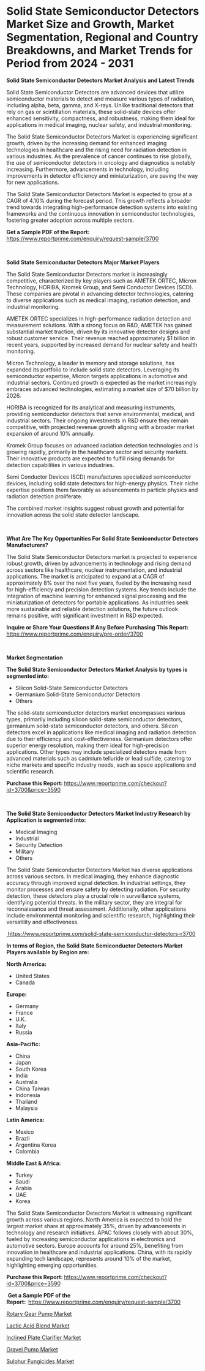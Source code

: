 <p><h1>Solid State Semiconductor Detectors Market Size and Growth, Market Segmentation, Regional and Country Breakdowns, and Market Trends for Period from 2024 -  2031</h1></p><p><strong>Solid State Semiconductor Detectors Market Analysis and Latest Trends</strong></p>
<p><p>Solid State Semiconductor Detectors are advanced devices that utilize semiconductor materials to detect and measure various types of radiation, including alpha, beta, gamma, and X-rays. Unlike traditional detectors that rely on gas or scintillation materials, these solid-state devices offer enhanced sensitivity, compactness, and robustness, making them ideal for applications in medical imaging, nuclear safety, and industrial monitoring.</p><p>The Solid State Semiconductor Detectors Market is experiencing significant growth, driven by the increasing demand for enhanced imaging technologies in healthcare and the rising need for radiation detection in various industries. As the prevalence of cancer continues to rise globally, the use of semiconductor detectors in oncology and diagnostics is notably increasing. Furthermore, advancements in technology, including improvements in detector efficiency and miniaturization, are paving the way for new applications.</p><p>The Solid State Semiconductor Detectors Market is expected to grow at a CAGR of 4.10% during the forecast period. This growth reflects a broader trend towards integrating high-performance detection systems into existing frameworks and the continuous innovation in semiconductor technologies, fostering greater adoption across multiple sectors.</p></p>
<p><strong>Get a Sample PDF of the Report:&nbsp;</strong> <a href="https://www.reportprime.com/enquiry/request-sample/3700">https://www.reportprime.com/enquiry/request-sample/3700</a></p>
<p>&nbsp;</p>
<p><strong>Solid State Semiconductor Detectors Major Market Players</strong></p>
<p><p>The Solid State Semiconductor Detectors market is increasingly competitive, characterized by key players such as AMETEK ORTEC, Micron Technology, HORIBA, Kromek Group, and Semi Conductor Devices (SCD). These companies are pivotal in advancing detector technologies, catering to diverse applications such as medical imaging, radiation detection, and industrial monitoring.</p><p>AMETEK ORTEC specializes in high-performance radiation detection and measurement solutions. With a strong focus on R&D, AMETEK has gained substantial market traction, driven by its innovative detector designs and robust customer service. Their revenue reached approximately $1 billion in recent years, supported by increased demand for nuclear safety and health monitoring.</p><p>Micron Technology, a leader in memory and storage solutions, has expanded its portfolio to include solid state detectors. Leveraging its semiconductor expertise, Micron targets applications in automotive and industrial sectors. Continued growth is expected as the market increasingly embraces advanced technologies, estimating a market size of $70 billion by 2026.</p><p>HORIBA is recognized for its analytical and measuring instruments, providing semiconductor detectors that serve environmental, medical, and industrial sectors. Their ongoing investments in R&D ensure they remain competitive, with projected revenue growth aligning with a broader market expansion of around 10% annually.</p><p>Kromek Group focuses on advanced radiation detection technologies and is growing rapidly, primarily in the healthcare sector and security markets. Their innovative products are expected to fulfill rising demands for detection capabilities in various industries.</p><p>Semi Conductor Devices (SCD) manufactures specialized semiconductor devices, including solid state detectors for high-energy physics. Their niche expertise positions them favorably as advancements in particle physics and radiation detection proliferate.</p><p>The combined market insights suggest robust growth and potential for innovation across the solid state detector landscape.</p></p>
<p>&nbsp;</p>
<p><strong>What Are The Key Opportunities For Solid State Semiconductor Detectors Manufacturers?</strong></p>
<p><p>The Solid State Semiconductor Detectors market is projected to experience robust growth, driven by advancements in technology and rising demand across sectors like healthcare, nuclear instrumentation, and industrial applications. The market is anticipated to expand at a CAGR of approximately 8% over the next five years, fueled by the increasing need for high-efficiency and precision detection systems. Key trends include the integration of machine learning for enhanced signal processing and the miniaturization of detectors for portable applications. As industries seek more sustainable and reliable detection solutions, the future outlook remains positive, with significant investment in R&D expected.</p></p>
<p><strong>Inquire or Share Your Questions If Any Before Purchasing This Report:</strong> <a href="https://www.reportprime.com/enquiry/pre-order/3700">https://www.reportprime.com/enquiry/pre-order/3700</a></p>
<p>&nbsp;</p>
<p><strong>Market Segmentation</strong></p>
<p><strong>The Solid State Semiconductor Detectors Market Analysis by types is segmented into:</strong></p>
<p><ul><li>Silicon Solid-State Semiconductor Detectors</li><li>Germanium Solid-State Semiconductor Detectors</li><li>Others</li></ul></p>
<p><p>The solid-state semiconductor detectors market encompasses various types, primarily including silicon solid-state semiconductor detectors, germanium solid-state semiconductor detectors, and others. Silicon detectors excel in applications like medical imaging and radiation detection due to their efficiency and cost-effectiveness. Germanium detectors offer superior energy resolution, making them ideal for high-precision applications. Other types may include specialized detectors made from advanced materials such as cadmium telluride or lead sulfide, catering to niche markets and specific industry needs, such as space applications and scientific research.</p></p>
<p><strong>Purchase this Report:&nbsp;</strong><a href="https://www.reportprime.com/checkout?id=3700&price=3590">https://www.reportprime.com/checkout?id=3700&price=3590</a></p>
<p>&nbsp;</p>
<p><strong>The Solid State Semiconductor Detectors Market Industry Research by Application is segmented into:</strong></p>
<p><ul><li>Medical Imaging</li><li>Industrial</li><li>Security Detection</li><li>Military</li><li>Others</li></ul></p>
<p><p>The Solid State Semiconductor Detectors Market has diverse applications across various sectors. In medical imaging, they enhance diagnostic accuracy through improved signal detection. In industrial settings, they monitor processes and ensure safety by detecting radiation. For security detection, these detectors play a crucial role in surveillance systems, identifying potential threats. In the military sector, they are integral for reconnaissance and threat assessment. Additionally, other applications include environmental monitoring and scientific research, highlighting their versatility and effectiveness.</p></p>
<p><a href="https://www.reportprime.com/solid-state-semiconductor-detectors-r3700">&nbsp;https://www.reportprime.com/solid-state-semiconductor-detectors-r3700</a></p>
<p><strong>In terms of Region, the Solid State Semiconductor Detectors Market Players available by Region are:</strong></p>
<p>
    <p> <strong> North America: </strong>
        <ul>
            <li>United States</li>
            <li>Canada</li>
        </ul>
        </p> 
    <p> <strong> Europe: </strong>
        <ul>
            <li>Germany</li>
            <li>France</li>
            <li>U.K.</li>
            <li>Italy</li>
            <li>Russia</li>
        </ul>
        </p> 
    <p> <strong> Asia-Pacific: </strong>
        <ul>
            <li>China</li>
            <li>Japan</li>
            <li>South Korea</li>
            <li>India</li>
            <li>Australia</li>
            <li>China Taiwan</li>
            <li>Indonesia</li>
            <li>Thailand</li>
            <li>Malaysia</li>
        </ul>
        </p> 
    <p> <strong> Latin America: </strong>
        <ul>
            <li>Mexico</li>
            <li>Brazil</li>
            <li>Argentina Korea</li>
            <li>Colombia</li>
        </ul>
        </p> 
    <p> <strong> Middle East & Africa: </strong>
        <ul>
            <li>Turkey</li>
            <li>Saudi</li>
            <li>Arabia</li>
            <li>UAE</li>
            <li>Korea</li>
        </ul>
    </p>
    </p>
<p><p>The Solid State Semiconductor Detectors Market is witnessing significant growth across various regions. North America is expected to hold the largest market share at approximately 35%, driven by advancements in technology and research initiatives. APAC follows closely with about 30%, fueled by increasing semiconductor applications in electronics and automotive sectors. Europe accounts for around 25%, benefiting from innovation in healthcare and industrial applications. China, with its rapidly expanding tech landscape, represents around 10% of the market, highlighting emerging opportunities.</p></p>
<p><strong>Purchase this Report: </strong><a href="https://www.reportprime.com/checkout?id=3700&price=3590">https://www.reportprime.com/checkout?id=3700&price=3590</a></p>
<p>&nbsp;<strong>Get a Sample PDF of the Report:&nbsp;&nbsp;</strong><a href="https://www.reportprime.com/enquiry/request-sample/3700">https://www.reportprime.com/enquiry/request-sample/3700</a></p>
<p><strong></strong></p>
<p><p><a href="https://www.linkedin.com/pulse/rotary-gear-pump-market-overview-regional-outlook-competitive-cpkxe?trackingId=855j2nbNTMmYeWoztMBRPw%3D%3D">Rotary Gear Pump Market</a></p><p><a href="https://issuu.com/reportprime-2/docs/lactic-acid-blend-market-size-2030._a515277bb58bd5">Lactic Acid Blend Market</a></p><p><a href="https://www.linkedin.com/pulse/inclined-plate-clarifier-market-global-regional-analysis-2024-pdmue?trackingId=hRyZW0V0Rz6Tp3R5rMlshw%3D%3D">Inclined Plate Clarifier Market</a></p><p><a href="https://www.linkedin.com/pulse/gravel-pump-market-analysis-report-global-insights-region-c9sye?trackingId=9WoVwviURUmf%2BmDp89uIHA%3D%3D">Gravel Pump Market</a></p><p><a href="https://issuu.com/reportprime-2/docs/sulphur-fungicides-market-size-2030_a301d1086c76f7">Sulphur Fungicides Market</a></p></p>